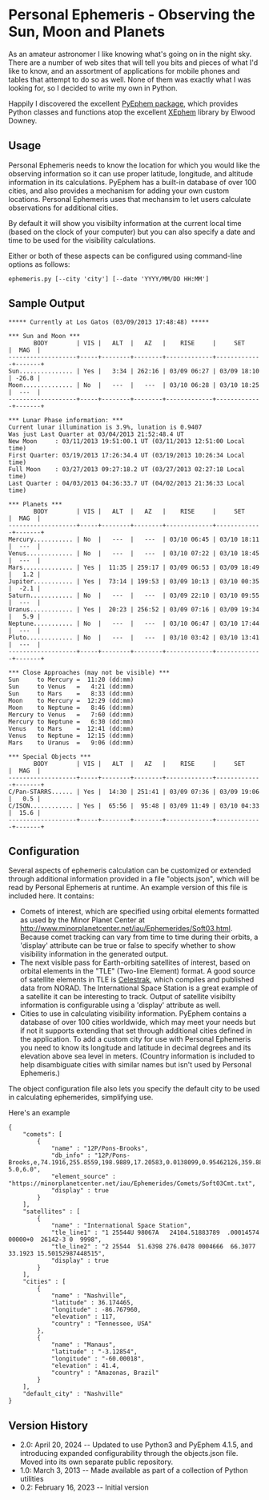 # Personal Ephemeris - Observing the Sun, Moon and Planets

As an amateur astronomer I like knowing what's going on in the night sky.  There are a number of web sites that will tell you bits and pieces of what I'd like to know, and an assortment of applications for mobile phones and tables that attempt to do so as well.  None of them was exactly what I was looking for, so I decided to write my own in Python.

Happily I discovered the excellent [PyEphem package](http://rodesmill.org/pyephem), which provides Python classes and functions atop the excellent [XEphem](http://www.clearskyinstitute.com/xephem) library by Elwood Downey.

## Usage 

Personal Ephemeris needs to know the location for which you would like the observing information so it can use proper latitude, longitude, and altitude information in its calculations.  PyEphem has a built-in database of over 100 cities, and also provides a mechanism for adding your own custom locations.  Personal Ephemeris uses that mechansim to let users calculate observations for additional cities.

By default it will show you visibilty information at the current local time (based on the clock of your computer) but you can also specify a date and time to be used for the visibility calculations.

Either or both of these aspects can be configured using command-line options as follows:

```
ephemeris.py [--city 'city'] [--date 'YYYY/MM/DD HH:MM']
```

## Sample Output

    ***** Currently at Los Gatos (03/09/2013 17:48:48) *****
    
    *** Sun and Moon ***
           BODY        | VIS |   ALT  |   AZ   |    RISE     |     SET     |  MAG  |
    -------------------+-----+--------+--------+-------------+-------------+-------+
    Sun............... | Yes |   3:34 | 262:16 | 03/09 06:27 | 03/09 18:10 | -26.8 |
    Moon.............. | No  |   ---  |   ---  | 03/10 06:28 | 03/10 18:25 |  ---  |
    -------------------+-----+--------+--------+-------------+-------------+-------+
    
    *** Lunar Phase information: ***
    Current lunar illumination is 3.9%, lunation is 0.9407
    Was just Last Quarter at 03/04/2013 21:52:48.4 UT
    New Moon     : 03/11/2013 19:51:00.1 UT (03/11/2013 12:51:00 Local time)
    First Quarter: 03/19/2013 17:26:34.4 UT (03/19/2013 10:26:34 Local time)
    Full Moon    : 03/27/2013 09:27:18.2 UT (03/27/2013 02:27:18 Local time)
    Last Quarter : 04/03/2013 04:36:33.7 UT (04/02/2013 21:36:33 Local time)
    
    *** Planets ***
           BODY        | VIS |   ALT  |   AZ   |    RISE     |     SET     |  MAG  |
    -------------------+-----+--------+--------+-------------+-------------+-------+
    Mercury........... | No  |   ---  |   ---  | 03/10 06:45 | 03/10 18:11 |  ---  |
    Venus............. | No  |   ---  |   ---  | 03/10 07:22 | 03/10 18:45 |  ---  |
    Mars.............. | Yes |  11:35 | 259:17 | 03/09 06:53 | 03/09 18:49 |   1.2 |
    Jupiter........... | Yes |  73:14 | 199:53 | 03/09 10:13 | 03/10 00:35 |  -2.1 |
    Saturn............ | No  |   ---  |   ---  | 03/09 22:10 | 03/10 09:55 |  ---  |
    Uranus............ | Yes |  20:23 | 256:52 | 03/09 07:16 | 03/09 19:34 |   5.9 |
    Neptune........... | No  |   ---  |   ---  | 03/10 06:47 | 03/10 17:44 |  ---  |
    Pluto............. | No  |   ---  |   ---  | 03/10 03:42 | 03/10 13:41 |  ---  |
    -------------------+-----+--------+--------+-------------+-------------+-------+
    
    *** Close Approaches (may not be visible) ***
    Sun     to Mercury =  11:20 (dd:mm)
    Sun     to Venus   =   4:21 (dd:mm)
    Sun     to Mars    =   8:33 (dd:mm)
    Moon    to Mercury =  12:29 (dd:mm)
    Moon    to Neptune =   8:46 (dd:mm)
    Mercury to Venus   =   7:60 (dd:mm)
    Mercury to Neptune =   6:30 (dd:mm)
    Venus   to Mars    =  12:41 (dd:mm)
    Venus   to Neptune =  12:15 (dd:mm)
    Mars    to Uranus  =   9:06 (dd:mm)
    
    *** Special Objects ***
           BODY        | VIS |   ALT  |   AZ   |    RISE     |     SET     |  MAG  |
    -------------------+-----+--------+--------+-------------+-------------+-------+
    C/Pan-STARRS...... | Yes |  14:30 | 251:41 | 03/09 07:36 | 03/09 19:06 |   0.5 |
    C/ISON............ | Yes |  65:56 |  95:48 | 03/09 11:49 | 03/10 04:33 |  15.6 |
    -------------------+-----+--------+--------+-------------+-------------+-------+
    

## Configuration

Several aspects of ephemeris calculation can be customized or extended through additional information provided in a file "objects.json", which will be read by Personal Ephemeris at runtime.  An example version of this file is included here.  It contains:
* Comets of interest, which are specified using orbital elements formatted as used by the Minor Planet Center at http://www.minorplanetcenter.net/iau/Ephemerides/Soft03.html.  Because comet tracking can vary from time to time during their orbits, a 'display' attribute can be true or false to specify whether to show visibility information in the generated output.
* The next visible pass for Earth-orbiting satellites of interest, based on orbital elements in the "TLE" (Two-line Element) format.  A good source of satellite elements in TLE is [Celestrak](http://celestrak.org/NORAD/elements/), which compiles and published data from NORAD.  The International Space Station is a great example of a satellite it can be interesting to track.  Output of satellite visibilty information is configurable using a 'display' attribute as well.
* Cities to use in calculating visibility information. PyEphem contains a database of over 100 cities worldwide, which may meet your needs but if not it supports extending that set through additional cities defined in the application.  To add a custom city for use with Personal Ephemeris you need to know its longitude and latitude in decimal degrees and its elevation above sea level in meters.  (Country information is included to help disambiguate cities with similar names but isn't used by Personal Ephemeris.)

The object configuration file also lets you specify the default city to be used in calculating ephemerides, simplifying use.

Here's an example
```
{
    "comets": [
        {
            "name" : "12P/Pons-Brooks",
            "db_info" : "12P/Pons-Brooks,e,74.1916,255.8559,198.9889,17.20583,0.0138099,0.95462126,359.8878,04/13.0/2024,2000,g  5.0,6.0",
            "element_source" : "https://minorplanetcenter.net/iau/Ephemerides/Comets/Soft03Cmt.txt",
            "display" : true
        }
    ],
    "satellites" : [
        {
            "name" : "International Space Station",             
            "tle_line1" : "1 25544U 98067A   24104.51883789  .00014574  00000+0  26142-3 0  9998",
            "tle_line2" : "2 25544  51.6398 276.0478 0004666  66.3077  33.1923 15.50152987448515",
            "display" : true
        }
    ],
    "cities" : [
        {
            "name" : "Nashville",
            "latitude" : 36.174465,
            "longitude" : -86.767960,
            "elevation" : 117,
            "country" : "Tennessee, USA"
        },
        {
            "name" : "Manaus",
            "latitude" : "-3.12854",
            "longitude" : "-60.00018",
            "elevation" : 41.4,
            "country" : "Amazonas, Brazil"
        }
    ],
    "default_city" : "Nashville"
}
```


## Version History
* 2.0: April 20, 2024 -- Updated to use Python3 and PyEphem 4.1.5, and introducing expanded configurability through the objects.json file.  Moved into its own separate public repository.
* 1.0: March 3, 2013 -- Made available as part of a collection of Python utilities
* 0.2: February 16, 2023 -- Initial version